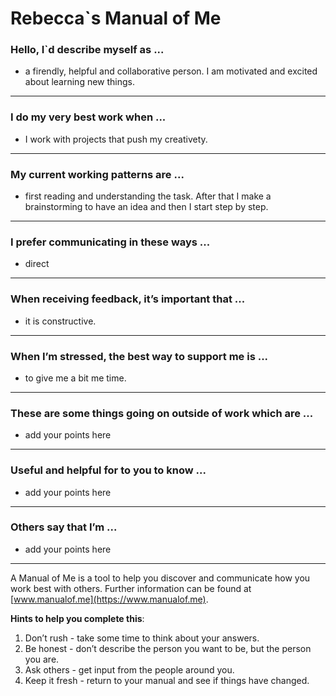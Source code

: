 # Rebecca`s Manual of Me

### Hello, I`d describe myself as ...

- a firendly, helpful and collaborative person. I am motivated and excited about learning new things.

---

### I do my very best work when ...

- I work with projects that push my creativety.

---

### My current working patterns are ...

- first reading and understanding the task. After that I make a brainstorming to have an idea and then I start step by step.

---

### I prefer communicating in these ways ...

- direct

---

### When receiving feedback, it’s important that ...

- it is constructive.

---

### When I’m stressed, the best way to support me is ...

- to give me a bit me time.

---

### These are some things going on outside of work which are ...

- add your points here

---

### Useful and helpful for to you to know ...

- add your points here

---

### Others say that I’m ...

- add your points here

---

A Manual of Me is a tool to help you discover and communicate how you work best with others.
Further information can be found at [www.manualof.me](https://www.manualof.me).

**Hints to help you complete this**:

1. Don’t rush - take some time to think about your answers.
2. Be honest - don’t describe the person you want to be, but the person you are.
3. Ask others - get input from the people around you.
4. Keep it fresh - return to your manual and see if things have changed.

